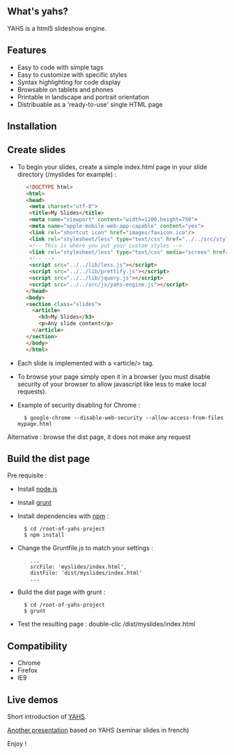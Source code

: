## What's yahs?

  YAHS is a html5 slideshow engine.

## Features

- Easy to code with simple tags
- Easy to customize with specific styles
- Syntax highlighting for code display
- Browsable on tablets and phones
- Printable in landscape and portrait orientation
- Distribuable as a 'ready-to-use' single HTML page

## Installation

## Create slides

- To begin your slides, create a simple index.html page in your slide directory (/myslides for example) :

```html
      <!DOCTYPE html>
      <html>
      <head>
       <meta charset="utf-8">
       <title>My Slides</title>
       <meta name="viewport" content="width=1100,height=750">
       <meta name="apple-mobile-web-app-capable" content="yes">
       <link rel="shortcut icon" href="images/favicon.ico"/>
       <link rel="stylesheet/less" type="text/css" href="../../src/styles/yahs.less"/>
       <!-- This is where you put your custom styles -->
       <link rel="stylesheet/less" type="text/css" media="screen" href="styles/mystyles.less"/>
       <!-- -->
       <script src="../../lib/less.js"></script>
       <script src="../../lib/prettify.js"></script>
       <script src="../../lib/jquery.js"></script>
       <script src="../../src/js/yahs-engine.js"></script>
      </head>
      <body>
      <section class="slides">
        <article>
          <h3>My Slides</h3>
          <p>Any slide content</p>
        </article>
      </section>
      </body>
      </html>
```

- Each slide is implemented with a &lt;article/&gt; tag.
- To browse your page simply open it in a browser (you must disable security of your browser to allow javascript like less to make local requests).
- Example of security disabling for Chrome :

        $ google-chrome --disable-web-security --allow-access-from-files mypage.html

Alternative : browse the dist page, it does not make any request

## Build the dist page

Pre requisite :

- Install [node.js](http://nodejs.org/)
- Install [grunt](http://gruntjs.com/)
- Install dependencies with [npm](https://npmjs.org/) :

        $ cd /root-of-yahs-project
        $ npm install

- Change the Gruntfile.js to match your settings :

          ...
          srcFile: 'myslides/index.html',
          distFile: 'dist/myslides/index.html'
          ...

- Build the dist page with grunt :

        $ cd /root-of-yahs-project
        $ grunt

- Test the resulting page : double-clic /dist/myslides/index.html

## Compatibility

- Chrome
- Firefox
- IE9

## Live demos

  Short introduction of [YAHS](http://openhoat.github.com/yahs/presentation/index.html).

  [Another presentation](http://openhoat.github.com/yahs/nodejs-presentation/index.html) based on YAHS (seminar slides in french)

Enjoy !
